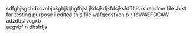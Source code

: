 sdfghjkgchdxcvnhjbkghjkljhgfhjkl
jkdsjkdjkfdsjksfdThis is readme file Just for testing purpose 
i edited this file
wafgedsfxcn b 
r fdWAEFDCAW
adzdbsfvcgxb  
aegvbf n
dhshfjs
